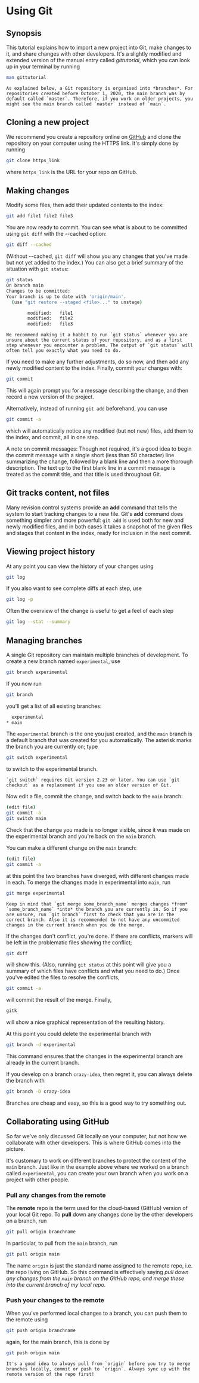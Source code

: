 # Using Git


## Synopsis

This tutorial explains how to import a new project into Git, make changes to it, and share changes with other developers. It's a slightly modified and extended version of the manual entry called *gittutorial*, which you can look up in your terminal by running

```sh
man gittutorial
```


```{note}
As explained below, a Git repository is organised into *branches*. For repositories created before October 1, 2020, the main branch was by default called `master`. Therefore, if you work on older projects, you might see the main branch called `master` instead of `main`.
```


## Cloning a new project

We recommend you create a repository online on [GitHub](https://github.com/) and clone the repository on your computer using the HTTPS link. It's simply done by running

```sh
git clone https_link
```

where `https_link` is the URL for your repo on GitHub.


## Making changes

Modify some files, then add their updated contents to the index:

```sh
git add file1 file2 file3
```

You are now ready to commit. You can see what is about to be committed
using `git diff` with the --cached option:

```sh
git diff --cached
```


(Without --cached, `git diff` will show you any changes that you've made
but not yet added to the index.) You can also get a brief summary of
the situation with `git status`:

```sh
git status
On branch main
Changes to be committed:
Your branch is up to date with 'origin/main'.
  (use "git restore --staged <file>..." to unstage)

        modified:   file1
        modified:   file2
        modified:   file3
```

```{note}
We recommend making it a habbit to run `git status` whenever you are unsure about the current status of your repository, and as a first step whenever you encounter a problem. The output of `git status` will often tell you exactly what you need to do.
```


If you need to make any further adjustments, do so now, and then add
any newly modified content to the index. Finally, commit your changes
with:

```sh
git commit
```


This will again prompt you for a message describing the change, and
then record a new version of the project.

Alternatively, instead of running `git add` beforehand, you can use

```sh
git commit -a
```

which will automatically notice any modified (but not new) files, add
them to the index, and commit, all in one step.

A note on commit messages: Though not required, it's a good idea to
begin the commit message with a single short (less than 50 character)
line summarizing the change, followed by a blank line and then a more
thorough description. The text up to the first blank line in a commit
message is treated as the commit title, and that title is used
throughout Git.


## Git tracks content, not files

Many revision control systems provide an **add** command that tells the
system to start tracking changes to a new file. Git's **add** command does
something simpler and more powerful: `git add` is used both for new and
newly modified files, and in both cases it takes a snapshot of the
given files and stages that content in the index, ready for inclusion
in the next commit.


## Viewing project history

At any point you can view the history of your changes using

```sh
git log
```

If you also want to see complete diffs at each step, use

```sh
git log -p
```

Often the overview of the change is useful to get a feel of each step

```sh
git log --stat --summary
```

## Managing branches


A single Git repository can maintain multiple branches of development.
To create a new branch named `experimental`, use

```sh
git branch experimental
```

If you now run

```sh
git branch
```

you'll get a list of all existing branches:

```sh
  experimental
* main
```


The `experimental` branch is the one you just created, and the `main`
branch is a default branch that was created for you automatically. The
asterisk marks the branch you are currently on; type

```sh
git switch experimental
```


to switch to the experimental branch.

```{note}
`git switch` requires Git version 2.23 or later. You can use `git checkout` as a replacement if you use an older version of Git.  
```

Now edit a file, commit the
change, and switch back to the `main` branch:

```sh
(edit file)
git commit -a
git switch main
```

Check that the change you made is no longer visible, since it was made
on the experimental branch and you're back on the `main` branch.

You can make a different change on the `main` branch:

```sh
(edit file)
git commit -a
```

at this point the two branches have diverged, with different changes
made in each. To merge the changes made in experimental into `main`,
run

```sh
git merge experimental
```

```{note}
Keep in mind that `git merge some_branch_name` merges changes *from* `some_branch_name` *into* the branch you are currently in. So if you are unsure, run `git branch` first to check that you are in the correct branch. Also it is recommended to not have any uncommited changes in the current branch when you do the merge.
```

If the changes don't conflict, you're done. If there are conflicts,
markers will be left in the problematic files showing the conflict;

```sh
git diff
```

will show this. (Also, running `git status` at this point will give you a summary of which files have conflicts and what you need to do.) Once you've edited the files to resolve the conflicts,

```sh
git commit -a
```

will commit the result of the merge. Finally,

```sh
gitk
```


will show a nice graphical representation of the resulting history.

At this point you could delete the experimental branch with

```sh
git branch -d experimental
```


This command ensures that the changes in the experimental branch are
already in the current branch.

If you develop on a branch `crazy-idea`, then regret it, you can always
delete the branch with

```sh
git branch -D crazy-idea
```

Branches are cheap and easy, so this is a good way to try something out.


## Collaborating using GitHub

So far we've only discussed Git locally on your computer, but not how we collaborate with other developers. This is where GitHub comes into the picture.

It's customary to work on different branches to protect the content of the `main` branch. Just like in the example above where we worked on a branch called `experimental`, you can create your own branch when you work on a project with other people.


### Pull any changes from the remote

The **remote** repo is the term used for the cloud-based (GitHub) version of your local Git repo. To **pull** down any changes done by the other developers on a branch, run

```sh
git pull origin branchname
```
In particular, to pull from the `main` branch, run

```sh
git pull origin main
```

The name `origin` is just the standard name assigned to the remote repo, i.e. the repo living on GitHub. So this command is effectively saying *pull down any changes from the `main` branch on the GitHub repo, and merge these into the current branch of my local repo.*


### Push your changes to the remote

When you've performed local changes to a branch, you can push them to the remote using

```sh
git push origin branchname
```

again, for the main branch, this is done by

```sh
git push origin main
```


```{note}
It's a good idea to always pull from `origin` before you try to merge branches locally, commit or push to `origin`. Always sync up with the remote version of the repo first!
```
